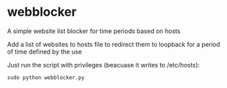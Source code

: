 webblocker
==========

A simple website list blocker for time periods based on hosts 

Add a list of websites to hosts file to redirect them to loopback
for a period of time defined by the use

Just run the script with privileges (beacuase it writes to /etc/hosts):

    sudo python webblocker.py
